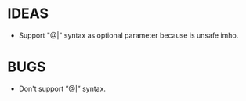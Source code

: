 IDEAS
=====

* Support "@|" syntax as optional parameter because is unsafe imho.

BUGS
====

* Don't support ”@|” syntax.
